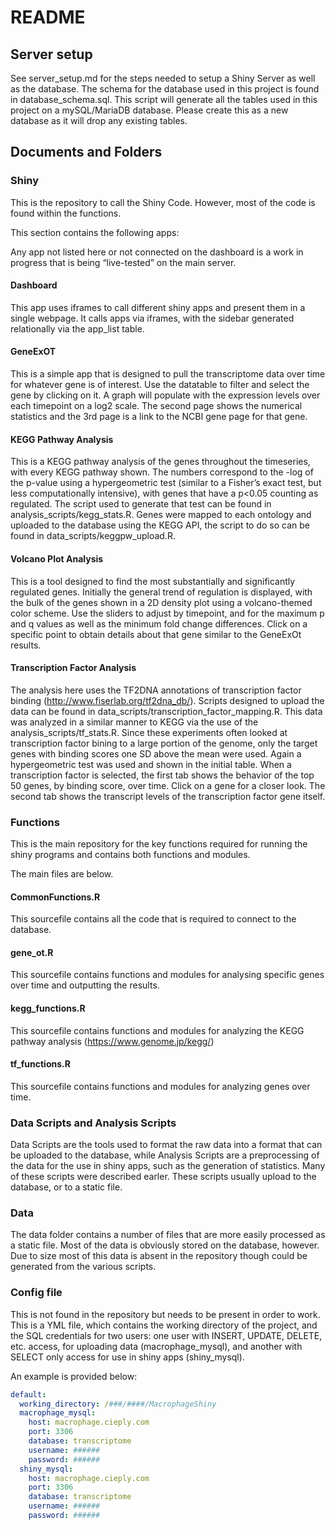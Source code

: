 README
================

## Server setup

See server\_setup.md for the steps needed to setup a Shiny Server as
well as the database. The schema for the database used in this project
is found in database\_schema.sql. This script will generate all the
tables used in this project on a mySQL/MariaDB database. Please create
this as a new database as it will drop any existing tables.

## Documents and Folders

### Shiny

This is the repository to call the Shiny Code. However, most of the code
is found within the functions.

This section contains the following apps:

Any app not listed here or not connected on the dashboard is a work in
progress that is being “live-tested” on the main server.

#### Dashboard

This app uses iframes to call different shiny apps and present them in a
single webpage. It calls apps via iframes, with the sidebar generated
relationally via the app\_list table.

#### GeneExOT

This is a simple app that is designed to pull the transcriptome data
over time for whatever gene is of interest. Use the datatable to filter
and select the gene by clicking on it. A graph will populate with the
expression levels over each timepoint on a log2 scale. The second page
shows the numerical statistics and the 3rd page is a link to the NCBI
gene page for that gene.

#### KEGG Pathway Analysis

This is a KEGG pathway analysis of the genes throughout the timeseries,
with every KEGG pathway shown. The numbers correspond to the -log of the
p-value using a hypergeometric test (similar to a Fisher’s exact test,
but less computationally intensive), with genes that have a p\<0.05
counting as regulated. The script used to generate that test can be
found in analysis\_scripts/kegg\_stats.R. Genes were mapped to each
ontology and uploaded to the database using the KEGG API, the script to
do so can be found in data\_scripts/keggpw\_upload.R.

#### Volcano Plot Analysis

This is a tool designed to find the most substantially and significantly
regulated genes. Initially the general trend of regulation is displayed,
with the bulk of the genes shown in a 2D density plot using a
volcano-themed color scheme. Use the sliders to adjust by timepoint, and
for the maximum p and q values as well as the minimum fold change
differences. Click on a specific point to obtain details about that gene
similar to the GeneExOt results.

#### Transcription Factor Analysis

The analysis here uses the TF2DNA annotations of transcription factor
binding (<http://www.fiserlab.org/tf2dna_db/>). Scripts designed to
upload the data can be found in
data\_scripts/transcription\_factor\_mapping.R. This data was analyzed
in a similar manner to KEGG via the use of the
analysis\_scripts/tf\_stats.R. Since these experiments often looked at
transcription factor bining to a large portion of the genome, only the
target genes with binding scores one SD above the mean were used. Again
a hypergeometric test was used and shown in the initial table. When a
transcription factor is selected, the first tab shows the behavior of
the top 50 genes, by binding score, over time. Click on a gene for a
closer look. The second tab shows the transcript levels of the
transcription factor gene itself.

### Functions

This is the main repository for the key functions required for running
the shiny programs and contains both functions and modules.

The main files are below.

#### CommonFunctions.R

This sourcefile contains all the code that is required to connect to the
database.

#### gene\_ot.R

This sourcefile contains functions and modules for analysing specific
genes over time and outputting the results.

#### kegg\_functions.R

This sourcefile contains functions and modules for analyzing the KEGG
pathway analysis (<https://www.genome.jp/kegg/>)

#### tf\_functions.R

This sourcefile contains functions and modules for analyzing genes over
time.

### Data Scripts and Analysis Scripts

Data Scripts are the tools used to format the raw data into a format
that can be uploaded to the database, while Analysis Scripts are a
preprocessing of the data for the use in shiny apps, such as the
generation of statistics. Many of these scripts were described earler.
These scripts usually upload to the database, or to a static file.

### Data

The data folder contains a number of files that are more easily
processed as a static file. Most of the data is obviously stored on the
database, however. Due to size most of this data is absent in the
repository though could be generated from the various scripts.

### Config file

This is not found in the repository but needs to be present in order to
work. This is a YML file, which contains the working directory of the
project, and the SQL credentials for two users: one user with INSERT,
UPDATE, DELETE, etc. access, for uploading data (macrophage\_mysql), and
another with SELECT only access for use in shiny apps (shiny\_mysql).

An example is provided below:

``` yml
default:
  working_directory: /###/####/MacrophageShiny
  macrophage_mysql:
    host: macrophage.cieply.com
    port: 3306
    database: transcriptome
    username: ######
    password: ######
  shiny_mysql:
    host: macrophage.cieply.com
    port: 3306
    database: transcriptome
    username: ######
    password: ######
```
